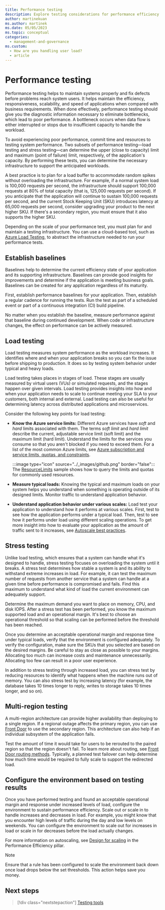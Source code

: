 ```yaml
---
title: Performance testing
description: Explore testing considerations for performance efficiency. Establish baselines. Learn about testing for load, stress, and multiple regions.
author: martinekuan
ms.author: martinek
ms.date: 05/05/2023
ms.topic: conceptual
categories:
  - management-and-governance
ms.custom:
  - How are you handling user load?
  - article
---
```


# Performance testing

Performance testing helps to maintain systems properly and fix defects before problems reach system users. It helps maintain the efficiency, responsiveness, scalability, and speed of applications when compared with business requirements. When done effectively, performance testing should give you the diagnostic information necessary to eliminate bottlenecks, which lead to poor performance. A bottleneck occurs when data flow is either interrupted or stops due to insufficient capacity to handle the workload.

To avoid experiencing poor performance, commit time and resources to testing system performance. Two subsets of performance testing&mdash;load testing and stress testing&mdash;can determine the upper (close to capacity) limit and maximum (point of failure) limit, respectively, of the application's capacity. By performing these tests, you can determine the necessary infrastructure to support the anticipated workloads.

A best practice is to plan for a load buffer to accommodate random spikes without overloading the infrastructure. For example, if a normal system load is 100,000 requests per second, the infrastructure should support 100,000 requests at 80% of total capacity (that is, 125,000 requests per second). If you anticipate that the application will continue to sustain 100,000 requests per second, and the current Stock Keeping Unit (SKU) introduces latency at 65,000 requests per second, consider upgrading your product to the next higher SKU. If there's a secondary region, you must ensure that it also supports the higher SKU.

Depending on the scale of your performance test, you must plan for and maintain a testing infrastructure. You can use a cloud-based tool, such as [Azure Load Testing](/azure/load-testing/overview-what-is-azure-load-testing), to abstract the infrastructure needed to run your performance tests.

## Establish baselines

Baselines help to determine the current efficiency state of your application and its supporting infrastructure. Baselines can provide good insights for improvements and determine if the application is meeting business goals. Baselines can be created for any application regardless of its maturity.

First, establish performance baselines for your application. Then, establish a regular cadence for running the tests. Run the test as part of a scheduled event or part of a continuous integration (CI) build pipeline.

No matter when you establish the baseline, measure performance against that baseline during continued development. When code or infrastructure changes, the effect on performance can be actively measured.

## Load testing

Load testing measures system performance as the workload increases. It identifies where and when your application breaks so you can fix the issue before shipping to production. It does so by testing system behavior under typical and heavy loads.

Load testing takes places in stages of load. These stages are usually measured by virtual users (VUs) or simulated requests, and the stages happen over given intervals. Load testing provides insights into how and when your application needs to scale to continue meeting your SLA to your customers, both internal and external. Load testing can also be useful for determining latency across distributed applications and microservices.

Consider the following key points for load testing:

- **Know the Azure service limits:** Different Azure services have *soft* and *hard* limits associated with them. The terms *soft limit* and *hard limit* describe the current, adjustable service limit (soft limit) and the maximum limit (hard limit). Understand the limits for the services you consume so that you aren't blocked if you need to exceed them. For a list of the most common Azure limits, see [Azure subscription and service limits, quotas, and constraints](/azure/azure-resource-manager/management/azure-subscription-service-limits).

  :::image type="icon" source="../_images/github.png" border="false"::: The [ResourceLimits](https://github.com/mspnp/samples/tree/master/OperationalExcellence/ResourceLimits) sample shows how to query the limits and quotas for commonly used resources.

- **Measure typical loads:** Knowing the typical and maximum loads on your system helps you understand when something is operating outside of its designed limits.  Monitor traffic to understand application behavior.

- **Understand application behavior under various scales:** Load test your application to understand how it performs at various scales. First, test to see how the application performs under a typical load. Then, test to see how it performs under load using different scaling operations. To get more insight into how to evaluate your application as the amount of traffic sent to it increases, see [Autoscale best practices](/azure/azure-monitor/platform/autoscale-best-practices).

## Stress testing

Unlike load testing, which ensures that a system can handle what it's designed to handle, stress testing focuses on overloading the system until it breaks. A stress test determines how stable a system is and its ability to withstand extreme increases in load. For example, it can test the maximum number of requests from another service that a system can handle at a given time before performance is compromised and fails. Find this maximum to understand what kind of load the current environment can adequately support.

Determine the maximum demand you want to place on memory, CPU, and disk IOPS. After a stress test has been performed, you know the maximum supported load and an operational margin. It's best to choose an operational threshold so that scaling can be performed before the threshold has been reached.

Once you determine an acceptable operational margin and response time under typical loads, verify that the environment is configured adequately. To verify the configuration, make sure the SKUs that you selected are based on the desired margins. Be careful to stay as close as possible to your margins. Allocating too much can increase costs and maintenance unnecessarily. Allocating too few can result in a poor user experience.

In addition to stress testing through increased load, you can stress test by reducing resources to identify what happens when the machine runs out of memory. You can also stress test by increasing latency (for example, the database takes 10 times longer to reply, writes to storage takes 10 times longer, and so on).

## Multi-region testing

A multi-region architecture can provide higher availability than deploying to a single region. If a regional outage affects the primary region, you can use [Front Door](/azure/frontdoor/front-door-overview) to use the secondary region. This architecture can also help if an individual subsystem of the application fails.

Test the amount of time it would take for users to be rerouted to the paired region so that the region doesn't fail. To learn more about routing, see [Front Door routing methods](/azure/frontdoor/front-door-routing-methods#priority-based-traffic-routing). Typically, a planned test failover can help determine how much time would be required to fully scale to support the redirected load.

## Configure the environment based on testing results

Once you have performed testing and found an acceptable operational margin and response under increased levels of load, configure the environment to sustain performance efficiency. Scale out or scale in to handle increases and decreases in load. For example, you might know that you encounter high levels of traffic during the day and low levels on weekends. You can configure the environment to scale out for increases in load or scale in for decreases before the load actually changes.

For more information on autoscaling, see [Design for scaling](./design-scale.md) in the Performance Efficiency pillar.

> [!NOTE]
> Ensure that a rule has been configured to scale the environment back down once load drops below the set thresholds. This action helps save you money.

## Next steps

> [!div class="nextstepaction"]
> [Testing tools](./test-tools.md)
